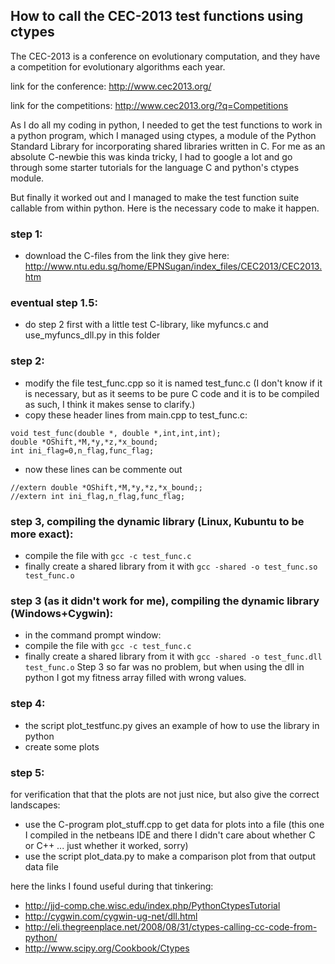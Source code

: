 How to call the CEC-2013 test functions using ctypes
----------------------------------------------------

The CEC-2013 is a conference on evolutionary computation, and they have a competition
for evolutionary algorithms each year.

link for the conference: http://www.cec2013.org/

link for the competitions: http://www.cec2013.org/?q=Competitions

As I do all my coding in python, I needed to get the test functions to work in a python program,
which I managed using ctypes, a module of the Python Standard Library for incorporating
shared libraries written in C. For me as an absolute C-newbie this was kinda tricky, I had to
google a lot and go through some starter tutorials for the language C and python's ctypes module.

But finally it worked out and I managed to make the test function suite callable from within
python. Here is the necessary code to make it happen.

### step 1:
- download the C-files from the link they give here: http://www.ntu.edu.sg/home/EPNSugan/index_files/CEC2013/CEC2013.htm

### eventual step 1.5:
- do step 2 first with a little test C-library, like myfuncs.c and use_myfuncs_dll.py in this folder

### step 2:
- modify the file test_func.cpp so it is named test_func.c (I don't know if it is necessary, but as it seems to be pure C code
and it is to be compiled as such, I think it makes sense to clarify.)
- copy these header lines from main.cpp to test_func.c:

~~~
void test_func(double *, double *,int,int,int);
double *OShift,*M,*y,*z,*x_bound;
int ini_flag=0,n_flag,func_flag;
~~~

- now these lines can be commente out

~~~
//extern double *OShift,*M,*y,*z,*x_bound;;
//extern int ini_flag,n_flag,func_flag;
~~~


### step 3, compiling the dynamic library (Linux, Kubuntu to be more exact):
- compile the file with `gcc -c test_func.c`
- finally create a shared library from it with `gcc -shared -o test_func.so test_func.o`

### step 3 (as it didn't work for me), compiling the dynamic library (Windows+Cygwin):
- in the command prompt window:
- compile the file with `gcc -c test_func.c`
- finally create a shared library from it with `gcc -shared -o test_func.dll test_func.o`
Step 3 so far was no problem, but when using the dll in python I got my fitness array filled with wrong values.


### step 4:
- the script plot_testfunc.py gives an example of how to use the library in python
- create some plots

### step 5:
for verification that that the plots are not just nice, but also give the correct landscapes:
- use the C-program plot_stuff.cpp to get data for plots into a file (this one I compiled in the netbeans IDE and there
I didn't care about whether C or C++ ... just whether it worked, sorry)
- use the script plot_data.py to make a comparison plot from that output data file



here the links I found useful during that tinkering:
- http://jjd-comp.che.wisc.edu/index.php/PythonCtypesTutorial
- http://cygwin.com/cygwin-ug-net/dll.html
- http://eli.thegreenplace.net/2008/08/31/ctypes-calling-cc-code-from-python/
- http://www.scipy.org/Cookbook/Ctypes
